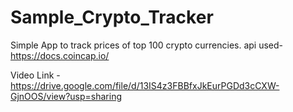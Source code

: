 # Sample_Crypto_Tracker
Simple App to track prices of top 100 crypto currencies.
api used- https://docs.coincap.io/

Video Link -https://drive.google.com/file/d/13IS4z3FBBfxJkEurPGDd3cCXW-GjnOOS/view?usp=sharing
